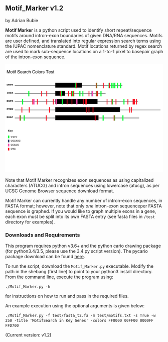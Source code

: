 ## Motif_Marker v1.2

by Adrian Bubie


**Motif Marker** is a python script used to identify short repeat/sequence motifs around intron-exon boundaries of given DNA/RNA sequences. Motifs are user defined, and translated into regular expression search terms using the IUPAC nomenclature standard. Motif locations returned by regex search are used to mark sub-sequence locations on a 1-to-1 pixel to basepair graph of the intron-exon sequence. 

![Example Graph](exon_graphs.svg)

Note that Motif Marker recognizes exon sequences as using capitalized characters (ATUCG) and intron sequences using lowercase (atucg), as per UCSC Genome Browser sequence download format.

Motif Marker can currently handle any number of intron-exon sequences, in FASTA format; however, note that only *one* intron-exon sequenceper FASTA sequence is graphed. If you would like to graph multiple exons in a gene, each exon must be split into its own FASTA entry (see fasta files in `/test` directory for examples).

### Downloads and Requirements

This program requires python v3.6+ and the python cario drawing package (for python3.4/3.5, please use the 3.4.py script version). 
The pycario package download can be found [here](https://pycairo.readthedocs.io/en/latest/). 

To run the script, download the `Motif_Marker.py` executable. Modify the path in the shebang (first line) to point to your python3 install directory.  From the command line, execute the program using:

```
./Motif_Marker.py -h
```

for instructions on how to run and pass in the required files.

An example execution using the optional arguments is given below:

```
./Motif_Marker.py -f test/fasta_t2.fa -m test/motifs.txt -s True -w 250 -title 'MotifSearch in Key Genes' -colors FF0000 00FF00 0000FF FFD700
```

(Current version: v1.2)
